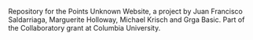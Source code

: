 Repository for the Points Unknown Website, a project by Juan Francisco Saldarriaga, Marguerite Holloway, Michael Krisch and Grga Basic. Part of the Collaboratory grant at Columbia University.
